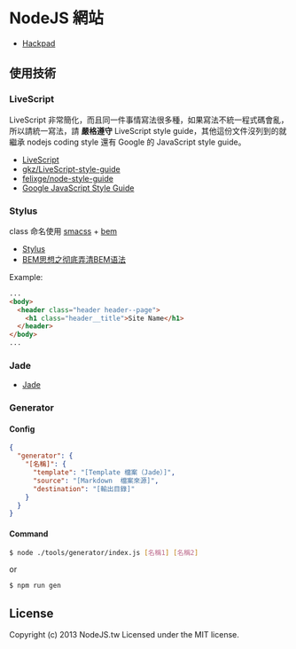 # NodeJS 網站

* [Hackpad](https://nodejs-tw.hackpad.com/)

## 使用技術

### LiveScript

LiveScript 非常簡化，而且同一件事情寫法很多種，如果寫法不統一程式碼會亂，所以請統一寫法，請 **嚴格遵守** LiveScript style guide，其他這份文件沒列到的就繼承 nodejs coding style 還有 Google 的 JavaScript style guide。

* [LiveScript](http://livescript.net/)
* [gkz/LiveScript-style-guide](https://github.com/gkz/LiveScript-style-guide)
* [felixge/node-style-guide](https://github.com/felixge/node-style-guide)
* [Google JavaScript Style Guide](http://google-styleguide.googlecode.com/svn/trunk/javascriptguide.xml)

### Stylus

class 命名使用 [smacss](http://smacss.com/) + [bem](http://bem.info/method/)

* [Stylus](http://learnboost.github.io/stylus/)
* [BEM思想之彻底弄清BEM语法](http://www.w3cplus.com/css/mindbemding-getting-your-head-round-bem-syntax.html)

Example:

``` html
...
<body>
  <header class="header header--page">
    <h1 class="header__title">Site Name</h1>
  </header>
</body>
...
```

### Jade

* [Jade](http://jade-lang.com/)

### Generator

#### Config

```json
{
  "generator": {
    "[名稱]": {
      "template": "[Template 檔案（Jade）]",
      "source": "[Markdown  檔案來源]",
      "destination": "[輸出目錄]"
    }
  }
}
```

#### Command

```bash
$ node ./tools/generator/index.js [名稱1] [名稱2]
```

or

```bash
$ npm run gen
```

## License

Copyright (c) 2013 NodeJS.tw Licensed under the MIT license.
